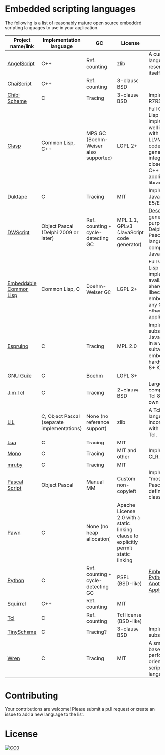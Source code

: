 # Embedded scripting languages

The following is a list of reasonably mature open source embedded scripting languages to use in your application.

| Project name/link | Implementation language | GC | License | Notes |
|-------------------|-------------------------|----|---------|-------|
| [AngelScript](http://www.angelcode.com/angelscript/) | C++ | Ref. counting | zlib | A curly brace language resembling C++ itself. |
| [ChaiScript](http://chaiscript.com/) | C++ | Ref. counting | 3-clause BSD | |
| [Chibi Scheme](https://github.com/ashinn/chibi-scheme) | C | Tracing | 3-clause BSD | Implements R7RS small. |
| [Clasp](https://github.com/drmeister/clasp) | Common Lisp, C++ | MPS GC (Boehm-Weiser also supported) | LGPL 2+ | Full Common Lisp implementation well integrated with C++, using LLVM for the code generation, to integrate closely with C++ applications or libraries. |
| [Duktape](http://duktape.org/) | C | Tracing | MIT | Implements JavaScript E5/E5.1. |
| [DWScript](https://bitbucket.org/egrange/dwscript/) | Object Pascal (Delphi 2009 or later) | Ref. counting + cycle-detecting GC | MPL 1.1, GPLv3 (JavaScript code generator) | [Description](https://www.delphitools.info/dwscript). A general purpose Delphi/Free Pascal-like language. Can compile to JavaScript. |
| [Embeddable Common Lisp](https://gitlab.com/embeddable-common-lisp/ecl) | Common Lisp, C | Boehm-Weiser GC | LGPL 2+ | Full Common Lisp implementation, available as a shared library libecl.so embeddable in any C, C++ or other application. |
| [Espruino](https://github.com/espruino/Espruino) | C | Tracing | MPL 2.0 | Implements a subset of JavaScript ES5 in a way suitable for embedded hardware with 8+ KiB RAM. |
| [GNU Guile](https://www.gnu.org/software/guile/) | C | [Boehm](https://www.gnu.org/software/guile/manual/html_node/Conservative-GC.html) | LGPL 3+ | |
| [Jim Tcl](http://jim.tcl-lang.org/) | C | Tracing | 2-clause BSD | Largely compatible with Tcl 8.5 with its own additions. |
| [LIL](http://runtimeterror.com/tech/lil/) | C, Object Pascal (separate implementations) | None (no reference support) | zlib | A Tcl-like language incompatible with mainline Tcl. |
| [Lua](http://lua.org/) | C | Tracing | MIT | |
| [Mono](http://www.mono-project.com/docs/advanced/embedding/scripting/) | C | Tracing | MIT and other | Implements the [CLR](https://en.wikipedia.org/wiki/Common_Language_Runtime). |
| [mruby](https://github.com/mruby/mruby) | C | Tracing | MIT | |
| [Pascal Script](http://www.remobjects.com/ps.aspx) | Object Pascal | Manual MM | Custom non-copyleft | Implements "most of Object Pascal". Can't define new classes. |
| [Pawn](http://www.compuphase.com/pawn/pawn.htm) | C | None (no heap allocation) | Apache License 2.0 with a static linking clause to explicitly permit static linking | |
| [Python](https://www.python.org/) | C | Ref. counting + cycle-detecting GC | PSFL (BSD-like) | [Embedding Python in Another Application](https://docs.python.org/3.5/extending/embedding.html). |
| [Squirrel](http://squirrel-lang.org/) | C++ | Ref. counting | MIT | |
| [Tcl](http://tcl-lang.org/) | C | Ref. counting | Tcl license (BSD-like) | |
| [TinyScheme](http://tinyscheme.sourceforge.net/) | C | Tracing? | 3-clause BSD | Implements a subset of R5RS. |
| [Wren](https://github.com/munificent/wren) | C | Tracing | MIT | A small class-based performance-oriented scripting language. |

# Contributing

Your contributions are welcome! Please submit a pull request or create an issue to add a new language to the list.

# License

[![CC0](https://i.creativecommons.org/p/zero/1.0/88x31.png)](https://creativecommons.org/publicdomain/zero/1.0/)

